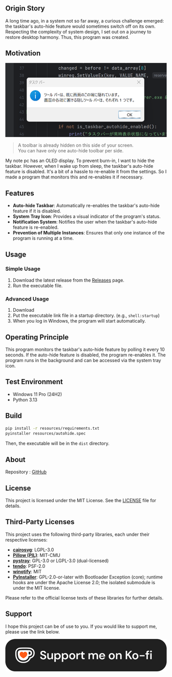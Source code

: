 ## Origin Story

A long time ago, in a system not so far away, a curious challenge emerged: the taskbar's auto-hide feature would sometimes switch off on its own. Respecting the complexity of system design, I set out on a journey to restore desktop harmony. Thus, this program was created.

## Motivation

![dialog](https://github.com/kazuhikoonuma/taskbar-autohide/blob/main/resources/dialog.png)

> A toolbar is already hidden on this side of your screen.  
> You can have only one auto-hide toolbar per side.

My note pc has an OLED display. To prevent burn-in, I want to hide the taskbar. However, when I wake up from sleep, the taskbar's auto-hide feature is disabled. It's a bit of a hassle to re-enable it from the settings. So I made a program that monitors this and re-enables it if necessary.

## Features

- **Auto-hide Taskbar**: Automatically re-enables the taskbar's auto-hide feature if it is disabled.
- **System Tray Icon**: Provides a visual indicator of the program's status.
- **Notification System**: Notifies the user when the taskbar's auto-hide feature is re-enabled.
- **Prevention of Multiple Instances**: Ensures that only one instance of the program is running at a time.

## Usage
### Simple Usage

1. Download the latest release from the [Releases]() page.
2. Run the executable file.

### Advanced Usage

1. Download
2. Put the executable link file in a startup directory. (e.g., `shell:startup`)
3. When you log in Windows, the program will start automatically.

## Operating Principle

This program monitors the taskbar's auto-hide feature by polling it every 10 seconds. If the auto-hide feature is disabled, the program re-enables it. The program runs in the background and can be accessed via the system tray icon.

## Test Environment

- Windows 11 Pro (24H2)
- Python 3.13

## Build

```bash
pip install -r resources/requirements.txt
pyinstaller resources/autohide.spec
```
Then, the executable will be in the `dist` directory.

## About

Repository : [GitHub](https://github.com/kazuhikoonuma/taskbar-autohide)

## License

This project is licensed under the MIT License. See the [LICENSE](https://github.com/kazuhikoonuma/taskbar-autohide/LICENSE) file for details.

## Third-Party Licenses

This project uses the following third-party libraries, each under their respective licenses:

- **[cairosvg](https://github.com/Kozea/CairoSVG)**: LGPL-3.0
- **[Pillow (PIL)](https://github.com/python-pillow/Pillow)**: MIT-CMU
- **[pystray](https://github.com/moses-palmer/pystray)**: GPL-3.0 or LGPL-3.0 (dual-licensed)
- **[tendo](https://github.com/pycontribs/tendo)**: PSF-2.0
- **[winotify](https://github.com/versa-syahptr/winotify)**: MIT
- **[PyInstaller](https://github.com/pyinstaller/pyinstaller)**: GPL-2.0-or-later with Bootloader Exception (core); runtime hooks are under the Apache License 2.0; the isolated submodule is under the MIT license.

Please refer to the official license texts of these libraries for further details.

## Support

I hope this project can be of use to you. If you would like to support me, please use the link below.

[![ko-fi](https://github.com/kazuhikoonuma/taskbar-autohide/blob/main/resources/support_me_on_kofi_dark.png)](https://ko-fi.com/kazuhikoonuma)
